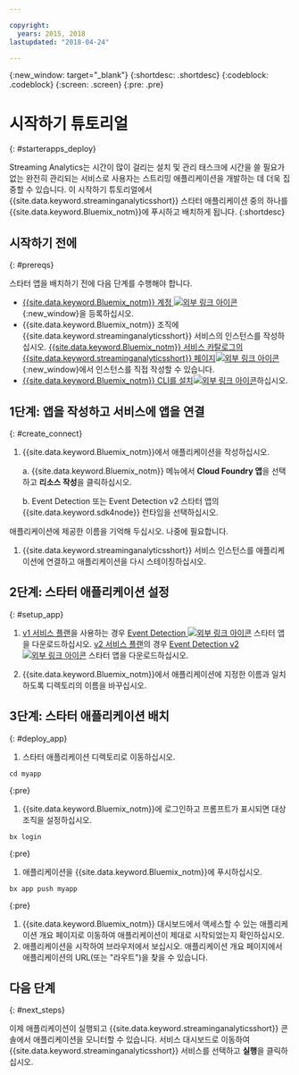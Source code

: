```yaml
---

copyright:
  years: 2015, 2018
lastupdated: "2018-04-24"

---
```


<!-- Attribute definitions -->
{:new_window: target="_blank"}
{:shortdesc: .shortdesc}
{:codeblock: .codeblock}
{:screen: .screen}
{:pre: .pre}

# 시작하기 튜토리얼
{: #starterapps_deploy}

Streaming Analytics는 시간이 많이 걸리는 설치 및 관리 태스크에 시간을 쓸 필요가 없는 완전히 관리되는 서비스로 사용자는 스트리밍 애플리케이션을 개발하는 데 더욱 집중할 수 있습니다. 이 시작하기 튜토리얼에서 {{site.data.keyword.streaminganalyticsshort}} 스타터 애플리케이션 중의 하나를 {{site.data.keyword.Bluemix_notm}}에 푸시하고 배치하게 됩니다.
{:shortdesc}


## 시작하기 전에
{: #prereqs}

스타터 앱을 배치하기 전에 다음 단계를 수행해야 합니다.

* [{{site.data.keyword.Bluemix_notm}} 계정 ![외부 링크 아이콘](../../icons/launch-glyph.svg "외부 링크 아이콘")](https://console.{DomainName}/registration){:new_window}을 등록하십시오.
* {{site.data.keyword.Bluemix_notm}} 조직에 {{site.data.keyword.streaminganalyticsshort}} 서비스의 인스턴스를 작성하십시오. [{{site.data.keyword.Bluemix_notm}} 서비스 카탈로그의 {{site.data.keyword.streaminganalyticsshort}} 페이지![외부 링크 아이콘](../../icons/launch-glyph.svg "외부 링크 아이콘")](https://console.{DomainName}/catalog/services/streaming-analytics/){:new_window}에서 인스턴스를 직접 작성할 수 있습니다.  
* [{{site.data.keyword.Bluemix_notm}} CLI를 설치![외부 링크 아이콘](../../icons/launch-glyph.svg "외부 링크 아이콘")](https://console.{DomainName}/docs/cli/reference/bluemix_cli/get_started.html#getting-started)하십시오.



## 1단계: 앱을 작성하고 서비스에 앱을 연결
{: #create_connect}

1. {{site.data.keyword.Bluemix_notm}}에서 애플리케이션을 작성하십시오.

    a. {{site.data.keyword.Bluemix_notm}} 메뉴에서 **Cloud Foundry 앱**을 선택하고 **리소스 작성**을 클릭하십시오.

    b. Event Detection 또는 Event Detection v2 스타터 앱의 {{site.data.keyword.sdk4node}} 런타임을 선택하십시오. 

애플리케이션에 제공한 이름을 기억해 두십시오. 나중에 필요합니다.
1. {{site.data.keyword.streaminganalyticsshort}} 서비스 인스턴스를 애플리케이션에 연결하고 애플리케이션을 다시 스테이징하십시오.

## 2단계: 스타터 애플리케이션 설정
{: #setup_app}

1. [v1 서비스 플랜](/docs/services/StreamingAnalytics/service_plans.html)을 사용하는 경우 [Event Detection ![외부 링크 아이콘](../../icons/launch-glyph.svg "외부 링크 아이콘")](https://streams-github-samples.mybluemix.net/?get=QuickStart/EventDetection) 스타터 앱을 다운로드하십시오. [v2 서비스 플랜](/docs/services/StreamingAnalytics/service_plans.html)의 경우 [Event Detection v2 ![외부 링크 아이콘](../../icons/launch-glyph.svg "외부 링크 아이콘")](https://streams-github-samples.mybluemix.net/?get=QuickStart%2FBeta201801%2FEventDetectionV2) 스타터 앱을 다운로드하십시오. 

1. {{site.data.keyword.Bluemix_notm}}에서 애플리케이션에 지정한 이름과 일치하도록 디렉토리의 이름을 바꾸십시오.

## 3단계: 스타터 애플리케이션 배치
{: #deploy_app}

1. 스타터 애플리케이션 디렉토리로 이동하십시오.
  <pre><code>cd myapp</code></pre>
  {:pre}

1. {{site.data.keyword.Bluemix_notm}}에 로그인하고 프롬프트가 표시되면 대상 조직을 설정하십시오.
  <pre><code>bx login</code></pre>
  {:pre}

1. 애플리케이션을 {{site.data.keyword.Bluemix_notm}}에 푸시하십시오.
  <pre><code>bx app push myapp</code></pre>
  {:pre}

1. {{site.data.keyword.Bluemix_notm}} 대시보드에서 액세스할 수 있는 애플리케이션 개요 페이지로 이동하여 애플리케이션이 제대로 시작되었는지 확인하십시오.
1. 애플리케이션을 시작하여 브라우저에서 보십시오. 애플리케이션 개요 페이지에서 애플리케이션의 URL(또는 "라우트")을 찾을 수 있습니다.

## 다음 단계
{: #next_steps}

이제 애플리케이션이 실행되고 {{site.data.keyword.streaminganalyticsshort}} 콘솔에서 애플리케이션을 모니터할 수 있습니다. 서비스 대시보드로 이동하여 {{site.data.keyword.streaminganalyticsshort}} 서비스를 선택하고 **실행**을 클릭하십시오.

